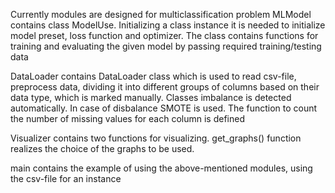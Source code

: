 Currently modules are designed for multiclassification problem
MLModel contains class ModelUse. Initializing a class instance it is needed to initialize model preset, loss function and optimizer.
The class contains functions for training and evaluating the given model by passing required training/testing data

DataLoader contains DataLoader class which is used to read csv-file, preprocess data, dividing it into different groups of columns based on their data type,
which is marked manually. Classes imbalance is detected automatically. In case of disbalance SMOTE is used. The function to count the number of missing values for each column is defined

Visualizer contains two functions for visualizing. get_graphs() function realizes the choice of the graphs to be used.

main contains the example of using the above-mentioned modules, using the csv-file for an instance

